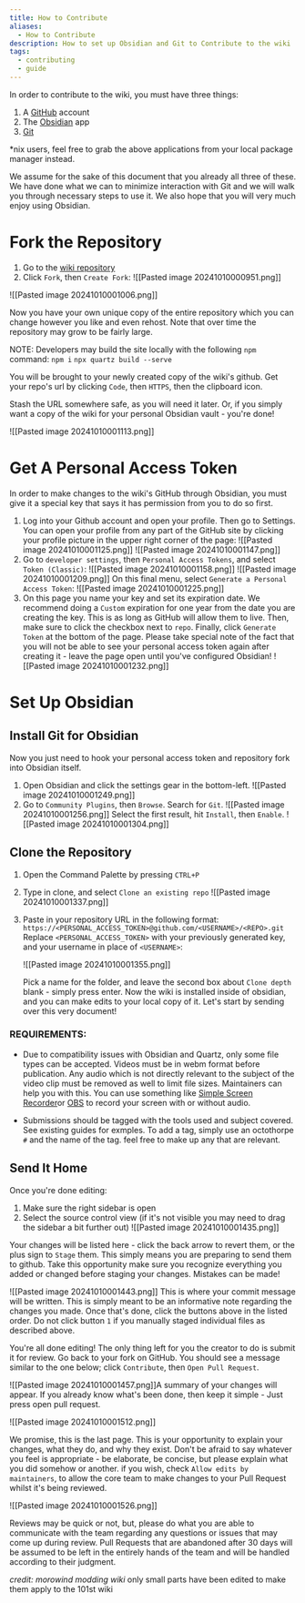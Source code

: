 ```yaml
---
title: How to Contribute
aliases:
  - How to Contribute
description: How to set up Obsidian and Git to Contribute to the wiki
tags:
  - contributing
  - guide
---
```


In order to contribute to the wiki, you must have three things:

1. A [GitHub](https://github.com) account
2. The [Obsidian](https://obsidian.md/) app 
3. [Git](https://git-scm.com/downloads)



 \*nix users, feel free to grab the above applications from your local package manager instead.

We assume for the sake of this document that you already all three of these. We have done what we can to minimize interaction with Git and we will walk you through necessary steps to use it. We also hope that you will very much enjoy using Obsidian.
# Fork the Repository

1. Go to the [wiki repository](https://github.com/Costeer/101st-Wiki-Remade)
2. Click `Fork`, then `Create Fork`:
   ![[Pasted image 20241010000951.png]]
   
![[Pasted image 20241010001006.png]]

   Now you have your own unique copy of the entire repository which you can change however you like and even rehost. Note that over time the repository may grow to be fairly large. 
   
   NOTE: Developers may build the site locally with the following `npm` command:
   `npm i` 
   `npx quartz build --serve`
   
   You will be brought to your newly created copy of the wiki's github. Get your repo's url by clicking `Code`, then `HTTPS`, then the clipboard icon.
   
   Stash the URL somewhere safe, as you will need it later. Or, if you simply want a copy of the wiki for your personal Obsidian vault - you're done! 

![[Pasted image 20241010001113.png]]

# Get A Personal Access Token

In order to make changes to the wiki's GitHub through Obsidian, you must give it a special key that says it has permission from you to do so first.

1. Log into your Github account and open your profile. Then go to Settings. You can open your profile from any part of the GitHub site by clicking your profile picture in the upper right corner of the page:
   ![[Pasted image 20241010001125.png]]
![[Pasted image 20241010001147.png]]
2. Go to `developer settings`, then `Personal Access Tokens`, and select `Token (Classic)`: 
![[Pasted image 20241010001158.png]]
   ![[Pasted image 20241010001209.png]]
  On this final menu, select `Generate a Personal Access Token`:
![[Pasted image 20241010001225.png]]
3. On this page you name your key and set its expiration date. We recommend doing a `Custom` expiration for one year from the date you are creating the key. This is as long as GitHub will allow them to live. Then, make sure to click the checkbox next to `repo`. Finally, click `Generate Token` at the bottom of the page. Please take special note of the fact that you will not be able to see your personal access token again after creating it - leave the page open until you've configured Obsidian!
	![[Pasted image 20241010001232.png]]
      
# Set Up Obsidian

## Install Git for Obsidian

Now you just need to hook your personal access token and repository fork into Obsidian itself. 
1. Open Obsidian and click the settings gear in the bottom-left.
   ![[Pasted image 20241010001249.png]]
2. Go to `Community Plugins`, then `Browse`. Search for `Git`.
   ![[Pasted image 20241010001256.png]]
   Select the first result, hit `Install`, then `Enable`.
   ![[Pasted image 20241010001304.png]]
   
## Clone the Repository
1. Open the Command Palette by pressing `CTRL+P`
2. Type in clone, and select `Clone an existing repo`
     ![[Pasted image 20241010001337.png]]
3. Paste in your repository URL in the following format:
   `https://<PERSONAL_ACCESS_TOKEN>@github.com/<USERNAME>/<REPO>.git`
   Replace `<PERSONAL_ACCESS_TOKEN>` with your previously generated key, and your username in place of `<USERNAME>`: 

	![[Pasted image 20241010001355.png]]

   Pick a name for the folder, and leave the second box about `Clone depth` blank - simply press enter. Now the wiki is installed inside of obsidian, and you can make edits to your local copy of it. Let's start by sending over this very document!

### REQUIREMENTS:
- Due to compatibility issues with Obsidian and Quartz, only some file types can be accepted. Videos must be in webm format before publication. Any audio which is not directly relevant to the subject of the video clip must be removed as well to limit file sizes. Maintainers can help you with this. You can use something like [Simple Screen Recorder](https://github.com/lextrack/Simple-Screen-Recorder)or [OBS](https://obsproject.com/) to record your screen with or without audio.

- Submissions should be tagged with the tools used and subject covered. See existing guides for exmples. To add a tag, simply use an octothorpe `#` and the name of the tag.  feel free to make up any that are relevant.

## Send It Home
   
   Once you're done editing:
   1. Make sure the right sidebar is open
   2. Select the source control view (if it's not visible you may need to drag the sidebar a bit further out)
    ![[Pasted image 20241010001435.png]]

Your changes will be listed here - click the back arrow to revert them, or the plus sign to `Stage` them. This simply means you are preparing to send them to github. Take this opportunity make sure you recognize everything you added or changed before staging your changes. Mistakes can be made!

![[Pasted image 20241010001443.png]]
This is where your commit message will be written. This is simply meant to be an informative note regarding the changes you made. Once that's done, click the buttons above in the listed order. Do not click button `1` if you manually staged individual files as described above.

You're all done editing! The only thing left for you the creator to do is submit it for review. Go back to your fork on GitHub. You should see a message similar to the one below; click `Contribute`, then `Open Pull Request`.

![[Pasted image 20241010001457.png]]A summary of your changes will appear. If you already know what's been done, then keep it simple - Just press open pull request. 

![[Pasted image 20241010001512.png]]

We promise, this is the last page. This is your opportunity to explain your changes, what they do, and why they exist. Don't be afraid to say whatever you feel is appropriate - be elaborate, be concise, but please explain what you did somehow or another. if you wish, check `Allow edits by maintainers`, to allow the core team to make changes to your Pull Request whilst it's being reviewed.


![[Pasted image 20241010001526.png]]

Reviews may be quick or not, but, please do what you are able to communicate with the team regarding any questions or issues that may come up during review. Pull Requests that are abandoned after 30 days will be assumed to be left in the entirely hands of the team and will be handled according to their judgment.

*credit: morowind modding wiki* 
only small parts have been edited to make them apply to the 101st wiki